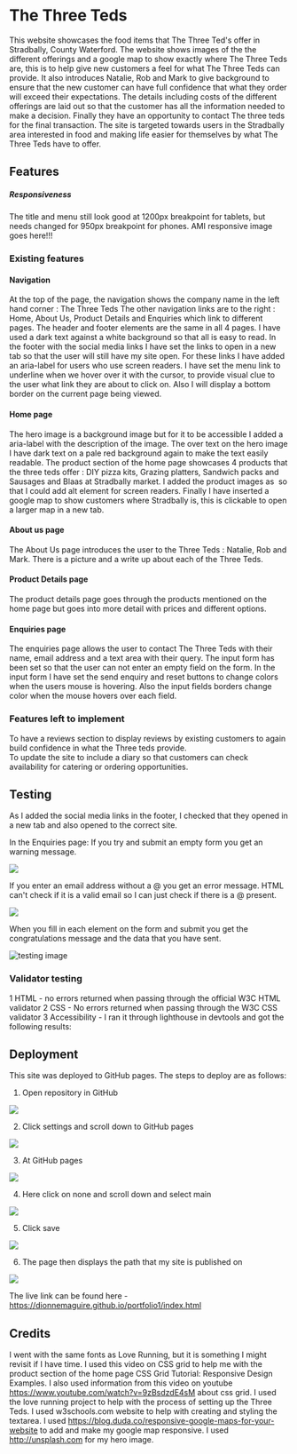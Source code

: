 # The Three Teds

This website showcases the food items that The Three Ted's offer in Stradbally, County Waterford.  The website shows images of the the different offerings and a google map to show exactly where The Three Teds are, this is to help give new customers a feel for what The Three Teds can provide.  It also introduces Natalie, Rob and Mark to give background to ensure that the new customer can have full confidence that what they order will exceed their expectations. The details including costs of the different offerings are laid out so that the customer has all the information needed to make a decision. Finally they have an opportunity to contact The three teds for the final transaction. The site is targeted towards users in the Stradbally area interested in food and making life easier for themselves by what The Three Teds have to offer.

## Features
##### Responsiveness
The title and menu still look good at 1200px breakpoint for tablets, but needs changed for 950px breakpoint for phones.
AMI responsive image goes here!!!
### Existing features
#### Navigation
At the top of the page, the navigation shows the company name in the left hand corner : The Three Teds
The other navigation links are to the right : Home, About Us, Product Details and Enquiries which link to different pages.  The header and footer elements are the same in all 4 pages.
I have used a dark text against a white background so that all is easy to read.
In the footer with the social media links I have set the links to open in a new tab so that the user will still have my site open. For these links I have added an aria-label for users who use screen readers.
I have set the menu link to underline when we hover over it with the cursor, to provide visual clue to the user what link they are about to click on. Also I will display a bottom border on the current page being viewed.

#### Home page
The hero image is a background image but for it to be accessible I added a aria-label with the description of the image.
The over text on the hero image I have dark text on a pale red background again to make the text easily readable.
The product section of the home page showcases 4 products that the three teds offer : DIY pizza kits, Grazing platters, Sandwich packs and Sausages and Blaas at Stradbally market.
I added the product images as <img> so that I could add alt element for screen readers.
Finally I have inserted a google map to show customers where Stradbally is, this is clickable to open a larger map in a new tab.

#### About us page
The About Us page introduces the user to the Three Teds : Natalie, Rob and Mark.  There is a picture and a write up about each of the Three Teds.

#### Product Details page
The product details page goes through the products mentioned on the home page but goes into more detail with prices and different options.  

#### Enquiries page
The enquiries page allows the user to contact The Three Teds with their name, email address and a text area with their query.
The input form has been set so that the user can not enter an empty field on the form.
In the input form I have set the send enquiry and reset buttons to change colors when the users mouse is hovering. Also the input fields borders change color when the mouse hovers over each field.
### Features left to implement
To have a reviews section to display reviews by existing customers to again build confidence in what the Three teds provide.   
To update the site to include a diary so that customers can check availability for catering or ordering opportunities.

## Testing
As I added the social media links in the footer, I checked that they opened in a new tab and also opened to the correct site.

In the Enquiries page:
If you try and submit an empty form you get an warning message.

![](assets/images/test-empty-form.png)

If you enter an email address without a @ you get an error message.  HTML can't check if it is a valid email so I can just check if there is a @ present.

![](assets/images/test-incorrect-email.png)

When you fill in each element on the form and submit you get the congratulations message and the data that you have sent.

![testing image](assets/images/Test1.png)


### Validator testing

1 HTML - no errors returned when passing through the official W3C HTML validator
2 CSS - No errors returned when passing through the W3C CSS validator
3 Accessibility - I ran it through lighthouse in devtools and got the following results:


## Deployment
This site was deployed to GitHub pages. The steps to deploy are as follows:

1. Open repository in GitHub

![](assets/images/deployment1.png)

2. Click settings and scroll down to GitHub pages

![](assets/images/deployment2.png)

3. At GitHub pages

![](assets/images/deployment3.png)

4. Here click on none and scroll down and select main

![](assets/images/deployment4.png)

5. Click save

![](assets/images/deployment5.png)

6. The page then displays the path that my site is published on

![](assets/images/deployment6.png)

The live link can be found here - https://dionnemaguire.github.io/portfolio1/index.html

## Credits
I went with the same fonts as Love Running, but it is something I might revisit if I have time.
I used this video on CSS grid to help me with the product section of the home page CSS Grid Tutorial: Responsive Design Examples.
I also used information from this video on youtube https://www.youtube.com/watch?v=9zBsdzdE4sM about css grid.
I used the love running project to help with the process of setting up the Three Teds.
I used w3schools.com website to help with creating and styling the textarea.
I used https://blog.duda.co/responsive-google-maps-for-your-website to add and make my google map responsive.
I used http://unsplash.com for my hero image.
